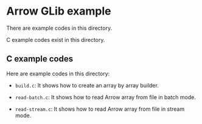 <!---
  Licensed under the Apache License, Version 2.0 (the "License");
  you may not use this file except in compliance with the License.
  You may obtain a copy of the License at

   http://www.apache.org/licenses/LICENSE-2.0

  Unless required by applicable law or agreed to in writing, software
  distributed under the License is distributed on an "AS IS" BASIS,
  WITHOUT WARRANTIES OR CONDITIONS OF ANY KIND, either express or implied.
  See the License for the specific language governing permissions and
  limitations under the License. See accompanying LICENSE file.
-->

# Arrow GLib example

There are example codes in this directory.

C example codes exist in this directory.

## C example codes

Here are example codes in this directory:

  * `build.c`: It shows how to create an array by array builder.

<!---
  * `write-batch.c`: It shows how to write Arrow array to file in batch
    mode.
-->

  * `read-batch.c`: It shows how to read Arrow array from file in batch
    mode.

<!---
  * `write-stream.c`: It shows how to write Arrow array to file in
    stream mode.
-->

  * `read-stream.c`: It shows how to read Arrow array from file in
    stream mode.

